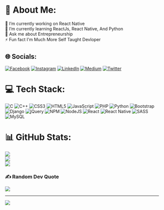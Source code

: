 # 💫 About Me:
🔭 I’m currently working on React Native<br>🌱 I’m currently learning ReactJs, React Native, And Python<br>💬 Ask me about Entrepreneurship<br>⚡ Fun fact I'm Much More Self Taught Devloper


## 🌐 Socials:
[![Facebook](https://img.shields.io/badge/Facebook-%231877F2.svg?logo=Facebook&logoColor=white)](https://facebook.com/bhuvan.soni.351) [![Instagram](https://img.shields.io/badge/Instagram-%23E4405F.svg?logo=Instagram&logoColor=white)](https://instagram.com/TheBhuvan24) [![LinkedIn](https://img.shields.io/badge/LinkedIn-%230077B5.svg?logo=linkedin&logoColor=white)](https://linkedin.com/in/thebhuvansoni24) [![Medium](https://img.shields.io/badge/Medium-12100E?logo=medium&logoColor=white)](https://medium.com/@TheBhuvan24) [![Twitter](https://img.shields.io/badge/Twitter-%231DA1F2.svg?logo=Twitter&logoColor=white)](https://twitter.com/TheBhuvan24) 

# 💻 Tech Stack:
![C](https://img.shields.io/badge/c-%2300599C.svg?style=for-the-badge&logo=c&logoColor=white) ![C++](https://img.shields.io/badge/c++-%2300599C.svg?style=for-the-badge&logo=c%2B%2B&logoColor=white) ![CSS3](https://img.shields.io/badge/css3-%231572B6.svg?style=for-the-badge&logo=css3&logoColor=white) ![HTML5](https://img.shields.io/badge/html5-%23E34F26.svg?style=for-the-badge&logo=html5&logoColor=white) ![JavaScript](https://img.shields.io/badge/javascript-%23323330.svg?style=for-the-badge&logo=javascript&logoColor=%23F7DF1E) ![PHP](https://img.shields.io/badge/php-%23777BB4.svg?style=for-the-badge&logo=php&logoColor=white) ![Python](https://img.shields.io/badge/python-3670A0?style=for-the-badge&logo=python&logoColor=ffdd54) ![Bootstrap](https://img.shields.io/badge/bootstrap-%23563D7C.svg?style=for-the-badge&logo=bootstrap&logoColor=white) ![Django](https://img.shields.io/badge/django-%23092E20.svg?style=for-the-badge&logo=django&logoColor=white) ![jQuery](https://img.shields.io/badge/jquery-%230769AD.svg?style=for-the-badge&logo=jquery&logoColor=white) ![NPM](https://img.shields.io/badge/NPM-%23000000.svg?style=for-the-badge&logo=npm&logoColor=white) ![NodeJS](https://img.shields.io/badge/node.js-6DA55F?style=for-the-badge&logo=node.js&logoColor=white) ![React](https://img.shields.io/badge/react-%2320232a.svg?style=for-the-badge&logo=react&logoColor=%2361DAFB) ![React Native](https://img.shields.io/badge/react_native-%2320232a.svg?style=for-the-badge&logo=react&logoColor=%2361DAFB) ![SASS](https://img.shields.io/badge/SASS-hotpink.svg?style=for-the-badge&logo=SASS&logoColor=white) ![MySQL](https://img.shields.io/badge/mysql-%2300f.svg?style=for-the-badge&logo=mysql&logoColor=white)
# 📊 GitHub Stats:
![](https://github-readme-stats.vercel.app/api?username=TheBhuvan24&theme=swift&hide_border=false&include_all_commits=true&count_private=true)<br/>
![](https://github-readme-streak-stats.herokuapp.com/?user=TheBhuvan24&theme=swift&hide_border=false)<br/>
![](https://github-readme-stats.vercel.app/api/top-langs/?username=TheBhuvan24&theme=swift&hide_border=false&include_all_commits=true&count_private=true&layout=compact)

### ✍️ Random Dev Quote
![](https://quotes-github-readme.vercel.app/api?type=horizontal&theme=radical)

---
[![](https://visitcount.itsvg.in/api?id=TheBhuvan24&icon=0&color=0)](https://visitcount.itsvg.in)

<!-- Proudly created with GPRM ( https://gprm.itsvg.in ) -->
